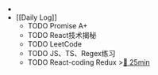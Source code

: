 -
- [[Daily Log]]
	- TODO Promise A+
	- TODO React技术揭秘
	- TODO LeetCode
	- TODO JS、TS、Regex练习
	- TODO React-coding Redux >[🍅 25min](#agenda-pomo://?t=f-1689741914913-1500)